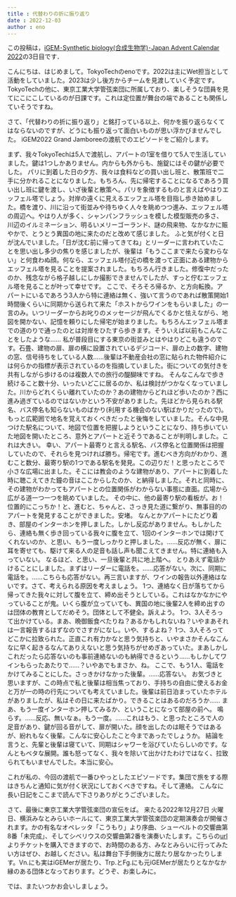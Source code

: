 ```yaml
---
title : 代替わりの折に振り返り
date : 2022-12-03
author : eno
---
```


この投稿は，[iGEM･Synthetic biology(合成生物学)･Japan Advent Calendar 2022](https://adventar.org/calendars/7510)の3日目です．


こんにちは、はじめまして。TokyoTechのenoです。2022は主にWet担当として活動をしていました。2023は少し後方からチームを見渡していく予定です。
TokyoTechの他に、東京工業大学管弦楽団に所属しており、楽しそうな団員を見てにこにこしているのが日課です。これは定位置が舞台の端であることも関係していそうですね。

さて、「代替わりの折に振り返り」と銘打っている以上、何かを振り返らなくてはならないのですが、どうにも振り返って面白いものが思い浮かびませんでした。
iGEM2022 Grand Jamboreeの渡航でのエピソードをご紹介します。

<!--more-->

まず、我々TokyoTechは5人で渡航し、アパートの1室を借りて5人で生活していました。鍵は1つしかありません。内からも外からも、施錠にはその鍵が必要でした。
パリに到着した日の夕方、我々は食料などの買い出し班と、散策班で二手に分かれることになりました。もちろん、先に帰宅することになるであろう買い出し班に鍵を渡し、いざ後輩と散策へ。パリを象徴するものと言えばやはりエッフェル塔でしょう。対岸の遠くに見えるエッフェル塔を目指し歩き始めました。橋を渡り、川に沿って街並みや待ちゆく人々を眺めつつ進み、エッフェル塔の周辺へ。やはり人が多く、シャンパンフラッシュを模した模型販売の多さ、川辺のイルミネーション、明るいメリーゴーランド、謎の飛来物、なかなかに賑やかで、とうとう異国の地に来たのだと改めて感じました。
ふと気が付くと日が沈んでいました。「日が沈む前に帰ってきてね」とリーダーに言われていたことを思い出し多少の焦りを感じましたが、後輩は「もうここまで来たら変わらない」と何食わぬ顔。何なら、エッフェル塔付近の橋を渡って正面にある建物からエッフェル塔を見ることを提案されました。もちろん行きました。修復中だったのか、残念ながら格子越しにしか撮影できませんでしたが、すっと佇むエッフェル塔を見ることが叶って幸せです。
ここで、そろそろ帰るか、と方向転換。アパートにいるであろう3人から特に連絡は無く、強いて言うのであれば散策開始1時間後くらいに同期から送られて来た「ホストからワインをもらいました」の一言のみ。いつリーダーからお叱りのメッセージが飛んでくるかと怯えながら、地図を開かない、記憶を頼りにした帰宅が始まりました。もちろんエッフェル塔までの道のりで通ったのとは対岸をひたすら歩きます。そういえば以前もこんなことをしたような……
私が普段目にする東京の街並みとはやはりどこも違うのです。石畳、建物の扉、扉の横に設置されているデジコード、扉の上の数字、建物の窓、信号待ちをしている人数……後輩は不動産会社の窓に貼られた物件紹介には何らかの指標が表示されているのを指摘していました。街についての気付きを共有しながら歩けるのは複数人での旅行の醍醐味ですね。
そんなこんなで歩き続けること数十分、いったいどこに居るのか、私は検討がつかなくなっていました。川からどれくらい離れていたのか？あの建物からどれほど歩いたのか？西に進み過ぎているのではないかという不安がありました。先ほどから見られる駅名、バス停名も知らないものばかり(利用する機会のない駅ばかりだったので)。もっと広範囲で地名を覚えておくべきだったと後悔をしていました。そんな中見つけた駅名について、地図で位置を把握しようということになり、持ち歩いていた地図を開いたところ、意外とアパートと近そうであることが判明しました。これは大きい。
幸い、アパート最寄りと言える駅名、バス停名と位置関係は把握していたので、それらを見つければ勝ち。帰宅です。進むべき方向がわかり、進むこと数分、最寄り駅の1つである駅名を発見。この辺りだ！と思ったところで小さな広場に出ました。そこには教会のような建物があり、アパートに到着した時に聴こえてきた鐘の音はここからしたのか、と納得しました。それと同時に、その建物がわかってもアパートとの位置関係がわからない事態に直面。広場から広がる道一つ一つを眺めていました。
その中に、他の最寄り駅の看板が。お！位置的にこっちか！と、進むと、ちゃんと、さっき見た道に繋がり、無事目的のアパートを発見することができました。安堵。
なんとかアパートにたどり着き、部屋のインターホンを押しました。しかし反応がありません。もしかしたら、連絡も無く歩き回っている我々に腹を立て、1回のインターホンでは開けてくれないのか、と思い、もう一度しっかりと押しました。……反応が無く、扉に耳を寄せても、駆けて来る人の足音も話し声も聞こえてきません。特に連絡も入っていない。
なるほど、と思い、一旦後輩と共に地上階へ。
とりあえず電話かけることにしました。まずはリーダーに電話を。……応答がない。次に、同期に電話を。……こちらも応答がない。再三言いますが、ワインの報告以外連絡はないです。さて、考えられる原因を考えましょう。
1つ、連絡なく日が落ちてから帰ってきた我々に対して腹を立て、締め出そうとしている。これはなかなかにやっていることが鬼。いくら腹が立っていても、異国の地に後輩2人を締め出すのは団体の教育としてだめそう。団体として不健全。訴えよう。
1つ、3人そろって出かけている。まあ、晩御飯食べたりね？あるかもしれないね？いやまあそれは一言報告するはずなのでさすがになし。いや、するよね？
1つ、3人そろってどこかに拉致られた。正直これ有力かなと思う気持ちと、いやまさかそんなこんなに早く起きるなんてありえないと思う気持ちがせめぎあっていた。まあしかしこれだったら応答ないのも事前連絡ないのも納得できるという……もしかしてワインもらったあたりで……？いやあでもまさか、ね。
ここで、もう1人、電話をかけてみることにした。さっきかけなかった後輩。……応答ない。
お気づきと思いますが、この時点で私と後輩は相当焦っており、手持ちの自由に使えるお金と万が一の時の行先についても考えていました。後輩は前日泊まっていたホテルがありましたが、私はその日に来たばかり。できることはあるのだろうか……
まあ、もう一度インターホン押してみるか、ということになって部屋の前へ。
鳴らす。……反応、無いなぁ。もう一度。……これはもう、と思ったところで人の足音があり、鍵が回る音がして、扉が開いた。顔を出したのは眠そうではあるが、紛れもなく後輩。こんなに安心したこと今まであったでしょうか。
結論を言うと、先輩と後輩は寝ていて、同期はシャワーを浴びていたらしいのです。なんともベタな展開。誰も怒ってなく、我々を除いて出かけたわけではなく、拉致られてもいませんでした。本当に安心。

これが私の、今回の渡航で一番ひやっとしたエピソードです。集団で旅をする際はきちんと通知に気が付く状況にしておくべきですね。そして連絡。
こんなに長い日記をここまで読んで下さりありがとうございました。


さて、最後に東京工業大学管弦楽団の宣伝をば。
来たる2022年12月27日 火曜日、横浜みなとみらいホールにて、東京工業大学管弦楽団の定期演奏会が開催されます。かの有名なオペレッタ「こうもり」より序曲、シューベルトの交響曲第8番「未完成」、そしてシベリウスの交響曲第2番を演奏いたします。こちらの[url](https://teket.jp/1126/16844)よりチケットを購入できますので、お時間のある方、みなとみらいに行ってみたい方はぜひ、お越しください。私は舞台下手側後方に居たり居なかったりします。Vn.にも実はiGEMerが居たり、Trp.とFg.にも元iGEMerが居たりとなかなか縁のある団体となっております。どうぞ、お楽しみに。

では、またいつかお会いしましょう。

